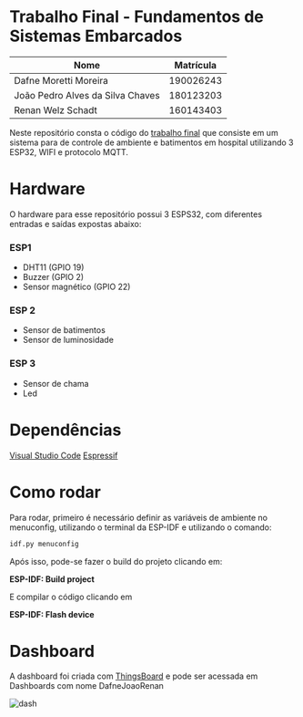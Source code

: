 # Trabalho Final - Fundamentos de Sistemas Embarcados

| Nome | Matrícula |
| ------------- | ------------- |
| Dafne Moretti Moreira  | 190026243  |
| João Pedro Alves da Silva Chaves  | 180123203 |
| Renan Welz Schadt  |  160143403 |

Neste repositório consta o código do [trabalho final](https://gitlab.com/fse_fga/trabalhos-2022_2/trabalho-final-2022-2) que consiste em um sistema para de controle de ambiente e batimentos em hospital utilizando 3 ESP32, WIFI e protocolo MQTT.

# Hardware

O hardware para esse repositório possui 3 ESPS32, com diferentes entradas e saídas expostas abaixo:

### ESP1 

- DHT11 (GPIO 19)
- Buzzer (GPIO 2)
- Sensor magnético (GPIO 22)

### ESP 2

- Sensor de batimentos
- Sensor de luminosidade

### ESP 3

- Sensor de chama
- Led

# Dependências

[Visual Studio Code](https://code.visualstudio.com/)
[Espressif](https://www.espressif.com/)

# Como rodar

Para rodar, primeiro é necessário definir as variáveis de ambiente no menuconfig, utilizando o terminal da ESP-IDF e utilizando o comando:

```bash
idf.py menuconfig                                                                                                                               
```

Após isso, pode-se fazer o build do projeto clicando em: 

**ESP-IDF: Build project**

E compilar o código clicando em

**ESP-IDF: Flash device**

# Dashboard

A dashboard foi criada com [ThingsBoard](https://thingsboard.io/) e pode ser acessada em Dashboards com nome DafneJoaoRenan

![dash](https://user-images.githubusercontent.com/54643335/218875435-da28c2f8-679f-4c36-8a29-aabe0746dc05.jpeg)

